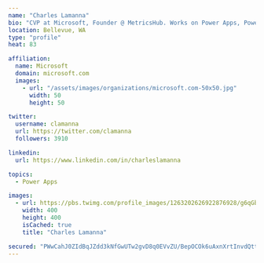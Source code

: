 ```yaml
---
name: "Charles Lamanna"
bio: "CVP at Microsoft, Founder @ MetricsHub. Works on Power Apps, Power Automate, Power Virtual Agent, Common Data Service and Dynamics 365."
location: Bellevue, WA
type: "profile"
heat: 83

affiliation:
  name: Microsoft
  domain: microsoft.com
  images:
    - url: "/assets/images/organizations/microsoft.com-50x50.jpg"
      width: 50
      height: 50

twitter:
  username: clamanna
  url: https://twitter.com/clamanna
  followers: 3910

linkedin:
  url: https://www.linkedin.com/in/charleslamanna

topics:
  - Power Apps

images:
  - url: https://pbs.twimg.com/profile_images/1263202626922876928/g6qGbHZ-_400x400.jpg
    width: 400
    height: 400
    isCached: true
    title: "Charles Lamanna"

secured: "PWwCahJ0ZIdBqJZdd3kNfGwUTw2gvD8q0EVvZU/BepOCOk6uAxnXrtInvdQtt0mMVpM6K94EhJE/659U4yibiSS+lGk1XvATPYjdCbm41rNAhiccoPdTBrU19RR/OuhVmKikFyCt/o343BY46OWueiINPirI6ilBvz849PmwFlA9lpB9WdzZfXgYT9HrF4NdbP/s9gfqJ6HNX7NbOv5wtxOkkcPuTI3Tt+3RpVJTlOqocwufszdvRhHu7zyIltX8/vDYT5gDsSmnu97edlZci33AE3KwVg5+TRw033Ta4cQOIHBXNKrkGhyo7IO5sc/CBkqKojWQ+5AfWGBTdVnAltTf31qg9sgYRcDEFPgvFlTKfeFitFIV4F+mYoMKR+HV8Qb21rcOmrPdcSSOxvzbAoA2653PygNkH58Csfnpl/w=;896EAQih/qr/XQkxh2+aDQ=="
---
```



